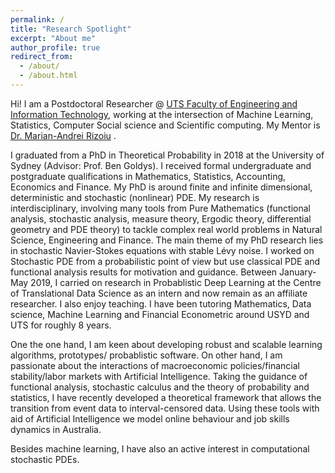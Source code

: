 ```yaml
---
permalink: /
title: "Research Spotlight"
excerpt: "About me"
author_profile: true
redirect_from: 
  - /about/
  - /about.html
---
```


Hi! I am a Postdoctoral Researcher @ [UTS Faculty of Engineering and Information Technology](https://www.uts.edu.au/about/faculty-engineering-and-information-technology/computer-science), working at the intersection of  Machine Learning, Statistics, Computer Social science and Scientific computing. My Mentor is [Dr. Marian-Andrei Rizoiu](http://www.rizoiu.eu) .

I graduated from a PhD in Theoretical Probability in 2018 at the University of Sydney (Advisor: Prof. Ben Goldys). I received formal undergraduate and postgraduate qualifications in Mathematics, Statistics, Accounting, Economics and Finance. My PhD is around finite and infinite dimensional, deterministic and stochastic (nonlinear) PDE. My research is interdisciplinary, involving many tools from Pure Mathematics (functional analysis, stochastic analysis, measure theory, Ergodic theory, differential geometry and PDE theory) to tackle complex real world problems in Natural Science, Engineering and Finance. The main theme of my PhD research lies in stochastic Navier-Stokes equations with stable Lévy noise. I worked on Stochastic PDE from a probabilistic point of view but use classical PDE and functional analysis results for motivation and guidance. Between January-May 2019, I  carried on research in Probablistic Deep Learning at the Centre of Translational Data Science as an intern and now remain as an affiliate researcher. I also enjoy teaching. I have been tutoring Mathematics, Data science, Machine Learning and Financial Econometric around USYD and UTS for roughly 8 years.

One the one hand, I am keen about developing robust and scalable learning algorithms, prototypes/ probablistic software. On other hand, I am passionate about the interactions of macroeconomic policies/financial stability/labor markets with Artificial Intelligence. Taking the guidance of functional analysis, stochastic calculus and the theory of probability and statistics, I have recently developed a theoretical framework that allows the transition from event data to interval-censored data. Using these tools with aid of Artificial Intelligence we model online behaviour and job skills dynamics in Australia. 

Besides machine learning, I have also an active interest in computational stochastic PDEs.


